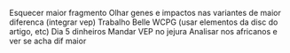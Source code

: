 Esquecer maior fragmento
Olhar genes e impactos nas variantes de maior diferenca (integrar vep)
Trabalho Belle WCPG (usar elementos da disc do artigo, etc)
Dia 5 dinheiros
Mandar VEP no jejura
Analisar nos africanos e ver se acha dif maior